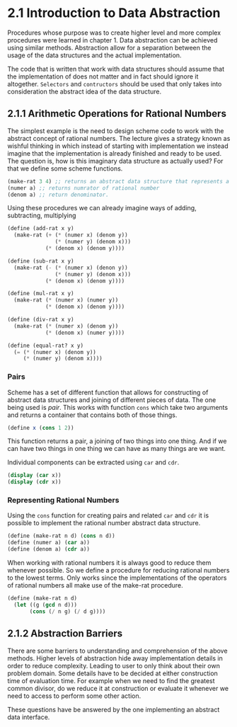# 2.1 Introduction to Data Abstraction

Procedures whose purpose was to create higher level and more complex procedures
were learned in chapter 1. Data abstraction can be achieved using similar methods.
Abstraction allow for a separation between the usage of the data structures and
the actual implementation.

The code that is written that work with data structures should assume that the implementation
of does not matter and in fact should ignore it altogether. `Selectors` and `contructors`
should be used that only takes into consideration the abstract idea of the data structure.

## 2.1.1 Arithmetic Operations for Rational Numbers

The simplest example is the need to design scheme code to work with the abstract
concept of rational numbers. The lecture gives a strategy known as wishful thinking
in which instead of starting with implementation we instead imagine that the implementation
is already finished and ready to be used. The question is, how is this imaginary
data structure as actually used? For that we define some scheme functions.

```scheme
(make-rat 3 4) ;; returns an abstract data structure that represents a rational number
(numer a) ;; returns numrator of rational number
(denom a) ;; return denominator.
```

Using these procedures we can already imagine ways of adding, subtracting, multiplying

```scheme
(define (add-rat x y)
  (make-rat (+ (* (numer x) (denom y))
               (* (numer y) (denom x)))
            (* (denom x) (denom y))))

(define (sub-rat x y)
  (make-rat (- (* (numer x) (denon y))
               (* (numer y) (denom x)))
            (* (denom x) (denom y))))

(define (mul-rat x y)
  (make-rat (* (numer x) (numer y))
            (* (denom x) (denom y))))

(define (div-rat x y)
  (make-rat (* (numer x) (denom y))
            (* (denom x) (numer y))))

(define (equal-rat? x y)
  (= (* (numer x) (denom y))
     (* (numer y) (denom x))))
```

### Pairs

Scheme has a set of different function that allows for constructing of abstract
data structures and joining of different pieces of data. The one being used is
*pair*. This works with function `cons` which take two arguments and returns
a container that contains both of those things.

```scheme
(define x (cons 1 2))
```

This function returns a pair, a joining of two things into one thing. And if we
can have two things in one thing we can have as many things are we want.

Individual components can be extracted using `car` and `cdr`.

```scheme
(display (car x))
(display (cdr x))
```

### Representing Rational Numbers

Using the `cons` function for creating pairs and related `car` and `cdr` it is
possible to implement the rational number abstract data structure.

```scheme
(define (make-rat n d) (cons n d))
(define (numer a) (car a))
(define (denom a) (cdr a))
```

When working with rational numbers it is always good to reduce them whenever possible.
So we define a procedure for reducing rational numbers to the lowest terms. Only
works since the implementations of the operators of rational numbers all make use
of the make-rat procedure.

```scheme
(define (make-rat n d)
  (let ((g (gcd n d)))
       (cons (/ n g) (/ d g))))
```

## 2.1.2 Abstraction Barriers

There are some barriers to understanding and comprehension of the above methods.
Higher levels of abstraction hide away implementation details in order to reduce
complexity. Leading to user to only think about their own problem domain. Some details
have to be decided at either construction time of evaluation time. For example
when we need to find the greatest common divisor, do we reduce it at construction
or evaluate it whenever we need to access to perform some other action.

These questions have be answered by the one implementing an abstract data interface.

